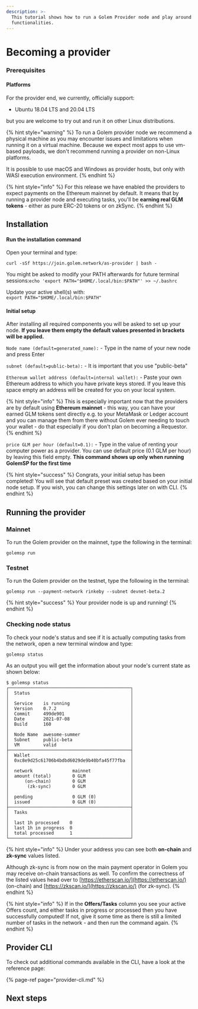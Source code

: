```yaml
---
description: >-
  This tutorial shows how to run a Golem Provider node and play around with its
  functionalities.
---
```


# Becoming a provider

### Prerequisites

#### Platforms

For the provider end, we currently, officially support:

* Ubuntu 18.04 LTS and 20.04 LTS

but you are welcome to try out and run it on other Linux distributions.

{% hint style="warning" %}
To run a Golem provider node we recommend a physical machine as you may encounter issues and limitations when running it on a virtual machine. Because we expect most apps to use vm-based payloads, we don't recommend running a provider on non-Linux platforms.

It is possible to use macOS and Windows as provider hosts, but only with WASI execution environment.
{% endhint %}

{% hint style="info" %}
For this release we have enabled the providers to expect payments on the Ethereum mainnet by default. It means that by running a provider node and executing tasks, you'll be **earning real GLM tokens** - either as pure ERC-20 tokens or on zkSync.
{% endhint %}

## Installation

#### Run the installation command

Open your terminal and type:

```text
curl -sSf https://join.golem.network/as-provider | bash -
```

You might be asked to modify your PATH afterwards for future terminal sessions:`echo 'export PATH="$HOME/.local/bin:$PATH"' >> ~/.bashrc`

Update your active shell\(s\) with:  
`export PATH="$HOME/.local/bin:$PATH"`

#### Initial setup

After installing all required components you will be asked to set up your node. **If you leave them empty the default values presented in brackets will be applied.**

`Node name (default=generated_name):` - Type in the name of your new node and press Enter

`subnet (default=public-beta):` - It is important that you use "public-beta"

`Ethereum wallet address (default=internal wallet):` - Paste your own Ethereum address to which you have private keys stored. If you leave this space empty an address will be created for you on your local system.

{% hint style="info" %}
This is especially important now that the providers are by default using **Ethereum mainnet** - this way, you can have your earned GLM tokens sent directly e.g. to your MetaMask or Ledger account and you can manage them from there without Golem ever needing to touch your wallet - do that especially if you don't plan on becoming a Requestor.
{% endhint %}

`price GLM per hour (default=0.1):` - Type in the value of renting your computer power as a provider. You can use default price \(0.1 GLM per hour\) by leaving this field empty. **This command shows up only when running GolemSP for the first time**

{% hint style="success" %}
Congrats, your initial setup has been completed! You will see that default preset was created based on your initial node setup. If you wish, you can change this settings later on with CLI.
{% endhint %}

## Running the provider

### Mainnet

To run the Golem provider on the mainnet, type the following in the terminal:

```text
golemsp run
```

### Testnet

To run the Golem provider on the testnet, type the following in the terminal:

```text
golemsp run --payment-network rinkeby --subnet devnet-beta.2
```

{% hint style="success" %}
Your provider node is up and running!
{% endhint %}

### Checking node status

To check your node's status and see if it is actually computing tasks from the network, open a new terminal window and type:

```text
golemsp status
```

As an output you will get the information about your node's current state as shown below:

```text
$ golemsp status
┌──────────────────────────────────────────────┐
│  Status                                      │
│                                              │
│  Service    is running                       │
│  Version    0.7.2                            │
│  Commit     499de901                         │
│  Date       2021-07-08                       │
│  Build      160                              │
│                                              │
│  Node Name  awesome-summer                   │
│  Subnet     public-beta                      │
│  VM         valid                            │
├──────────────────────────────────────────────┤
│  Wallet                                      │
│  0xc8e9d25c61706b4bdbd6029de9b40bfa45f77fba  │
│                                              │
│  network               mainnet               │
│  amount (total)        0 GLM                 │
│      (on-chain)        0 GLM                 │
│       (zk-sync)        0 GLM                 │
│                                              │
│  pending               0 GLM (0)             │
│  issued                0 GLM (0)             │
├──────────────────────────────────────────────┤
│  Tasks                                       │
│                                              │
│  last 1h processed    0                      │
│  last 1h in progress  0                      │
│  total processed      1                      │
└──────────────────────────────────────────────┘
```

{% hint style="info" %}
Under your address you can see both **on-chain** and **zk-sync** values listed.

Although zk-sync is from now on the main payment operator in Golem you may receive on-chain transactions as well. To confirm the correctness of the listed values head over to [https://etherscan.io/](https://etherscan.io/) \(on-chain\) and [https://zkscan.io/](https://zkscan.io/) \(for zk-sync\).
{% endhint %}

{% hint style="info" %}
If in the **Offers/Tasks** column you see your active Offers count, and either tasks in progress or processed then you have successfully computed! If not, give it some time as there is still a limited number of tasks in the network - and then run the command again.
{% endhint %}

## Provider CLI

To check out additional commands available in the CLI, have a look at the reference page:

{% page-ref page="provider-cli.md" %}

## Next steps

